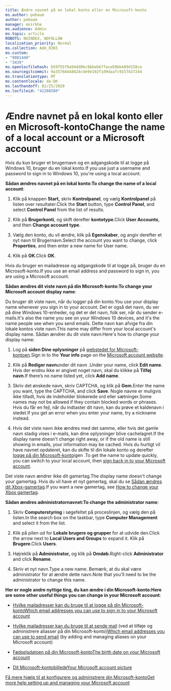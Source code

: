 ```yaml
---
title: Ændre navnet på en lokal konto eller en Microsoft-konto
ms.author: pebaum
author: pebaum
manager: mnirkhe
ms.audience: Admin
ms.topic: article
ROBOTS: NOINDEX, NOFOLLOW
localization_priority: Normal
ms.collection: Adm_O365
ms.custom:
- "9001440"
- "3439"
ms.openlocfilehash: b59f55f9a94dd0bc9bbeb67face69bb489d158ce
ms.sourcegitcommit: 9a35768444824cde9e192f1d9daafc9157437244
ms.translationtype: MT
ms.contentlocale: da-DK
ms.lasthandoff: 02/25/2020
ms.locfileid: "42268580"
---
```

# <a name="change-the-name-of-a-local-account-or-a-microsoft-account"></a><span data-ttu-id="e1986-102">Ændre navnet på en lokal konto eller en Microsoft-konto</span><span class="sxs-lookup"><span data-stu-id="e1986-102">Change the name of a local account or a Microsoft account</span></span>

<span data-ttu-id="e1986-103">Hvis du kun bruger et brugernavn og en adgangskode til at logge på Windows 10, bruger du en lokal konto.</span><span class="sxs-lookup"><span data-stu-id="e1986-103">If you use just a username and password to sign in to Windows 10, you're using a local account.</span></span> 

<span data-ttu-id="e1986-104">**Sådan ændres navnet på en lokal konto:**</span><span class="sxs-lookup"><span data-stu-id="e1986-104">**To change the name of a local account**:</span></span>

1. <span data-ttu-id="e1986-105">Klik på knappen **Start,** skriv **Kontrolpanel**, og vælg **Kontrolpanel** på listen over resultater.</span><span class="sxs-lookup"><span data-stu-id="e1986-105">Click the **Start** button, type **Control Panel**, and select **Control Panel** from the list of results.</span></span>

2. <span data-ttu-id="e1986-106">Klik på **Brugerkonti**, og skift derefter **kontotype**.</span><span class="sxs-lookup"><span data-stu-id="e1986-106">Click **User Accounts**, and then **Change account type**.</span></span>

3. <span data-ttu-id="e1986-107">Vælg den konto, du vil ændre, klik på **Egenskaber**, og angiv derefter et nyt navn til Brugernavn.</span><span class="sxs-lookup"><span data-stu-id="e1986-107">Select the account you want to change, click **Properties**, and then enter a new name for User name.</span></span>

4. <span data-ttu-id="e1986-108">Klik på **OK**.</span><span class="sxs-lookup"><span data-stu-id="e1986-108">Click **OK**.</span></span>

<span data-ttu-id="e1986-109">Hvis du bruger en mailadresse og adgangskode til at logge på, bruger du en Microsoft-konto.</span><span class="sxs-lookup"><span data-stu-id="e1986-109">If you use an email address and password to sign in, you are using a Microsoft account.</span></span>

<span data-ttu-id="e1986-110">**Sådan ændres dit viste navn på din Microsoft-konto:**</span><span class="sxs-lookup"><span data-stu-id="e1986-110">**To change your Microsoft account display name**:</span></span>

<span data-ttu-id="e1986-111">Du bruger dit viste navn, når du logger på din konto.</span><span class="sxs-lookup"><span data-stu-id="e1986-111">You use your display name whenever you sign in to your account.</span></span> <span data-ttu-id="e1986-112">Det er også det navn, du ser på dine Windows 10-enheder, og det er det navn, folk ser, når du sender e-mails.</span><span class="sxs-lookup"><span data-stu-id="e1986-112">It's also the name you see on your Windows 10 devices, and it's the name people see when you send emails.</span></span> <span data-ttu-id="e1986-113">Dette navn kan afvige fra din lokale kontos viste navn.</span><span class="sxs-lookup"><span data-stu-id="e1986-113">This name may differ from your local account's display name.</span></span> <span data-ttu-id="e1986-114">Sådan ændrer du dit viste navn:</span><span class="sxs-lookup"><span data-stu-id="e1986-114">Here's how to change your display name:</span></span>

1. <span data-ttu-id="e1986-115">Log på **siden Dine oplysninger** på [webstedet for Microsoft-kontoen](https://account.microsoft.com/).</span><span class="sxs-lookup"><span data-stu-id="e1986-115">Sign in to the **Your info** page on the [Microsoft account website](https://account.microsoft.com/).</span></span>

2. <span data-ttu-id="e1986-116">Klik på **Rediger navn**under dit navn .</span><span class="sxs-lookup"><span data-stu-id="e1986-116">Under your name, click **Edit name**.</span></span> <span data-ttu-id="e1986-117">Hvis der endnu ikke er angivet noget navn, skal du klikke på **Tilføj navn**.</span><span class="sxs-lookup"><span data-stu-id="e1986-117">If there’s no name listed yet, click **Add name**.</span></span> 

3. <span data-ttu-id="e1986-118">Skriv det ønskede navn, skriv CAPTCHA, og klik på **Gem**.</span><span class="sxs-lookup"><span data-stu-id="e1986-118">Enter the name you want, type the CAPTCHA, and click **Save**.</span></span> <span data-ttu-id="e1986-119">Nogle navne er muligvis ikke tilladt, hvis de indeholder blokerede ord eller sætninger.</span><span class="sxs-lookup"><span data-stu-id="e1986-119">Some names may not be allowed if they contain blocked words or phrases.</span></span> <span data-ttu-id="e1986-120">Hvis du får en fejl, når du indtaster dit navn, kan du prøve et kaldenavn i stedet.</span><span class="sxs-lookup"><span data-stu-id="e1986-120">If you get an error when you enter your name, try a nickname instead.</span></span>

4. <span data-ttu-id="e1986-121">Hvis det viste navn ikke ændres med det samme, eller hvis det gamle navn stadig vises i e-mails, kan dine oplysninger blive cachelagret.</span><span class="sxs-lookup"><span data-stu-id="e1986-121">If the display name doesn't change right away, or if the old name is still showing in emails, your information may be cached.</span></span> <span data-ttu-id="e1986-122">Hvis du hurtigt vil have navnet opdateret, kan du skifte til din lokale konto og derefter [logge på din Microsoft-konto](https://account.microsoft.com/)igen .</span><span class="sxs-lookup"><span data-stu-id="e1986-122">To get the name to update quickly, you can switch to your local account, then [sign back in to your Microsoft account](https://account.microsoft.com/).</span></span>

<span data-ttu-id="e1986-123">Det viste navn ændrer ikke dit gamertag.</span><span class="sxs-lookup"><span data-stu-id="e1986-123">The display name doesn't change your gamertag.</span></span> <span data-ttu-id="e1986-124">Hvis du vil have et nyt gamertag, skal du se [Sådan ændres dit Xbox-gamertag](https://support.xbox.com/id-ID/account-management/change-xbox-live-gamertag).</span><span class="sxs-lookup"><span data-stu-id="e1986-124">If you want a new gamertag, see [How to change your Xbox gamertag](https://support.xbox.com/id-ID/account-management/change-xbox-live-gamertag).</span></span>

<span data-ttu-id="e1986-125">**Sådan ændres administratornavnet:**</span><span class="sxs-lookup"><span data-stu-id="e1986-125">**To change the administrator name**:</span></span>

1. <span data-ttu-id="e1986-126">Skriv **Computerstyring** i søgefeltet på proceslinjen, og vælg den på listen.</span><span class="sxs-lookup"><span data-stu-id="e1986-126">In the search box on the taskbar, type **Computer Management** and select it from the list.</span></span>

2. <span data-ttu-id="e1986-127">Klik på pilen ud for **Lokale brugere og grupper** for at udvide den.</span><span class="sxs-lookup"><span data-stu-id="e1986-127">Click the arrow next to **Local Users and Groups** to expand it.</span></span> <span data-ttu-id="e1986-128">Klik på **Brugere**.</span><span class="sxs-lookup"><span data-stu-id="e1986-128">Click **Users**.</span></span>

3. <span data-ttu-id="e1986-129">Højreklik på **Administrator,** og klik på **Omdøb**.</span><span class="sxs-lookup"><span data-stu-id="e1986-129">Right-click **Administrator** and click **Rename**.</span></span>

4. <span data-ttu-id="e1986-130">Skriv et nyt navn.</span><span class="sxs-lookup"><span data-stu-id="e1986-130">Type a new name.</span></span> <span data-ttu-id="e1986-131">Bemærk, at du skal være administrator for at ændre dette navn.</span><span class="sxs-lookup"><span data-stu-id="e1986-131">Note that you'll need to be the administrator to change this name.</span></span>

<span data-ttu-id="e1986-132">**Her er nogle andre nyttige ting, du kan ændre i din Microsoft-konto:**</span><span class="sxs-lookup"><span data-stu-id="e1986-132">**Here are some other useful things you can change in your Microsoft account**:</span></span>

- [<span data-ttu-id="e1986-133">Hvilke mailadresser kan du bruge til at logge på din Microsoft-konto</span><span class="sxs-lookup"><span data-stu-id="e1986-133">Which email addresses you can use to sign in to your Microsoft account</span></span>](https://support.microsoft.com/help/4026162)

- <span data-ttu-id="e1986-134">[Hvilke mailadresser kan du bruge til at sende mail](https://support.microsoft.com/help/12407) (ved at tilføje og administrere aliasser på din Microsoft-konto)</span><span class="sxs-lookup"><span data-stu-id="e1986-134">[Which email addresses you can use to send email](https://support.microsoft.com/help/12407) (by adding and managing aliases on your Microsoft account)</span></span>

- [<span data-ttu-id="e1986-135">Fødselsdatoen på din Microsoft-konto</span><span class="sxs-lookup"><span data-stu-id="e1986-135">The birth date on your Microsoft account</span></span>](https://support.microsoft.com/help/12411)

- [<span data-ttu-id="e1986-136">Dit Microsoft-kontobillede</span><span class="sxs-lookup"><span data-stu-id="e1986-136">Your Microsoft account picture</span></span>](https://support.microsoft.com/help/4026790)

[<span data-ttu-id="e1986-137">Få mere hjælp til at konfigurere og administrere din Microsoft-konto</span><span class="sxs-lookup"><span data-stu-id="e1986-137">Get more help setting up and managing your Microsoft account</span></span>](https://support.microsoft.com/hub/4294457/microsoft-account-help#manage-account)